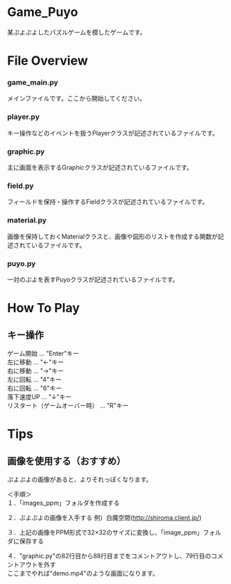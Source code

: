 # Game_Puyo
某ぷよぷよしたパズルゲームを模したゲームです。

# File Overview
### game_main.py
メインファイルです。ここから開始してください。<br>
### player.py
キー操作などのイベントを扱うPlayerクラスが記述されているファイルです。<br>
### graphic.py
主に画面を表示するGraphicクラスが記述されているファイルです。<br>
### field.py
フィールドを保持・操作するFieldクラスが記述されているファイルです。<br>
### material.py
画像を保持しておくMaterialクラスと、画像や図形のリストを作成する関数が記述されているファイルです。<br>
### puyo.py
一対のぷよを表すPuyoクラスが記述されているファイルです。

# How To Play
## キー操作
ゲーム開始 ... "Enter"キー<br>
左に移動 ... "←"キー<br>
右に移動 ... "→"キー<br>
左に回転 ... "4"キー<br>
右に回転 ... "6"キー<br>
落下速度UP ... "↓"キー<br>
リスタート（ゲームオーバー時） ... "R"キー<br>

# Tips
## 画像を使用する（おすすめ）
ぷよぷよの画像があると、よりそれっぽくなります。

＜手順＞<br>
１．「images_ppm」フォルダを作成する

２．ぷよぷよの画像を入手する
例）白魔空間(http://shiroma.client.jp/)

３．上記の画像をPPM形式で32×32のサイズに変換し、「image_ppm」フォルダに保存する

４．"graphic.py"の82行目から88行目までをコメントアウトし、79行目のコメントアウトを外す
<br>
ここまでやれば"demo.mp4"のような画面になります。

